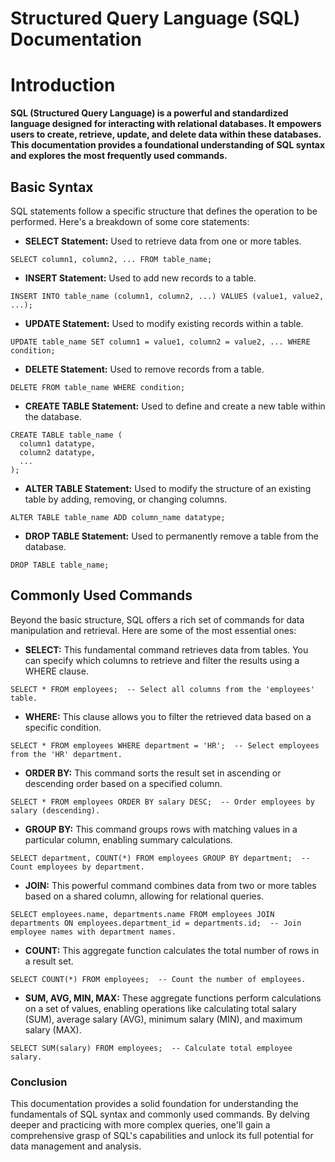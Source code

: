 # Structured Query Language (SQL) Documentation

# Introduction

__SQL (Structured Query Language) is a powerful and standardized language designed for interacting with relational databases. It empowers users to create, retrieve, update, and delete data within these databases. This documentation provides a foundational understanding of SQL syntax and explores the most frequently used commands.__

## Basic Syntax

SQL statements follow a specific structure that defines the operation to be performed. Here's a breakdown of some core statements:

- __SELECT Statement:__ Used to retrieve data from one or more tables.

```
SELECT column1, column2, ... FROM table_name;
```

- __INSERT Statement:__ Used to add new records to a table.

```
INSERT INTO table_name (column1, column2, ...) VALUES (value1, value2, ...);
```
- __UPDATE Statement:__ Used to modify existing records within a table.

```
UPDATE table_name SET column1 = value1, column2 = value2, ... WHERE condition;
```
- __DELETE Statement:__ Used to remove records from a table.

```
DELETE FROM table_name WHERE condition;
```

- __CREATE TABLE Statement:__ Used to define and create a new table within the database.

```
CREATE TABLE table_name (
  column1 datatype,
  column2 datatype,
  ...
);
```
- __ALTER TABLE Statement:__ Used to modify the structure of an existing table by adding, removing, or changing columns.
```
ALTER TABLE table_name ADD column_name datatype;
```

- __DROP TABLE Statement:__ Used to permanently remove a table from the database.

```
DROP TABLE table_name;
```

## Commonly Used Commands

Beyond the basic structure, SQL offers a rich set of commands for data manipulation and retrieval. Here are some of the most essential ones:

- __SELECT:__ This fundamental command retrieves data from tables. You can specify which columns to retrieve and filter the results using a WHERE clause.

```
SELECT * FROM employees;  -- Select all columns from the 'employees' table.
```
- __WHERE:__ This clause allows you to filter the retrieved data based on a specific condition.

```
SELECT * FROM employees WHERE department = 'HR';  -- Select employees from the 'HR' department.
```

- __ORDER BY:__ This command sorts the result set in ascending or descending order based on a specified column.

```
SELECT * FROM employees ORDER BY salary DESC;  -- Order employees by salary (descending).
```
- __GROUP BY:__ This command groups rows with matching values in a particular column, enabling summary calculations.

```
SELECT department, COUNT(*) FROM employees GROUP BY department;  -- Count employees by department.
```
- __JOIN:__ This powerful command combines data from two or more tables based on a shared column, allowing for relational queries.

```
SELECT employees.name, departments.name FROM employees JOIN departments ON employees.department_id = departments.id;  -- Join employee names with department names.
```

- __COUNT:__ This aggregate function calculates the total number of rows in a result set.

```
SELECT COUNT(*) FROM employees;  -- Count the number of employees.
```
- __SUM, AVG, MIN, MAX:__ These aggregate functions perform calculations on a set of values, enabling operations like calculating total salary (SUM), average salary (AVG), minimum salary (MIN), and maximum salary (MAX).

```
SELECT SUM(salary) FROM employees;  -- Calculate total employee salary.
```

### Conclusion

This documentation provides a solid foundation for understanding the fundamentals of SQL syntax and commonly used commands. By delving deeper and practicing with more complex queries, one'll gain a comprehensive grasp of SQL's capabilities and unlock its full potential for data management and analysis.
